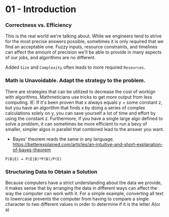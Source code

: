 # 01 - Introduction

### Correctness vs. Efficiency
This is the real world we're talking about. While we engineers tend to strive for the most precise answers possible, sometimes it is only required that we find an acceptable one. Fuzzy inputs, resource constraints, and timelines can affect the amount of precision we'll be able to provide in many aspects of our jobs, and algorithms are no different.

Added `Size` and `Complexity` often leads to more required `Resources`.

### Math is Unavoidable. Adapt the strategy to the problem.
There are strategies that can be utilized to decrease the cost of workign with algorithms. Mathmeticians use tricks to get more output from less computing. IE: If it's been proven that x always equals y + some constant z, but you have an algorithm that finds x by doing a series of complex calculations solely on y, you can save yourself a lot of time and effort by using the constant z. Furthermore, if you have a single large algo defined to solve a problem, it can sometimes be more efficient to run a bevy of smaller, simpler algos in parallel that combined lead to the answer you want.

- Bayes' theorem reads the same in any language. https://betterexplained.com/articles/an-intuitive-and-short-explanation-of-bayes-theorem
```
P(B|E) = P(E|B)*P(B)/P(E)
```

### Structuring Data to Obtain a Solution
Because computers have a strict understanding about the data we provide, it makes sense that by arranging the data in different ways can affect the way the computer can work with it. For a simple example, converting all text to lowercase prevents the computer from having to compare a single character to two different values in order to determine if it is the letter A(or a)
